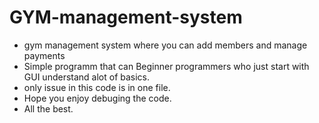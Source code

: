 # GYM-management-system
- gym management system where you can add members and manage payments 
- Simple programm that can Beginner programmers who just start with GUI understand alot of basics. 
- only issue in this code is in one file. 
- Hope you enjoy debuging the code. 
- All the best. 
